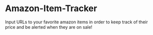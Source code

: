 # Amazon-Item-Tracker
Input URLs to your favorite amazon items in order to keep track of their price and be alerted when they are on sale!
